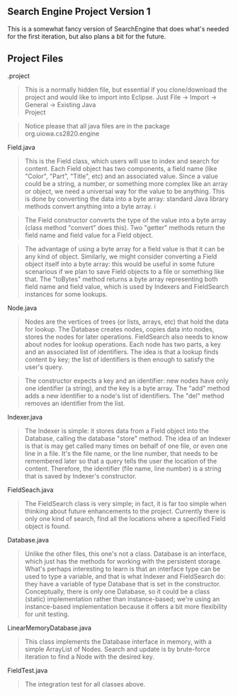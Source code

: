 Search Engine Project Version 1
-------------------------------


This is a somewhat fancy version of SearchEngine that 
does what's needed for the first iteration, but also plans
a bit for the future.

Project Files
-------------

.project

> This is a normally hidden file, but essential if you
> clone/download the project and would like to import into
> Eclipse. Just File -> Import -> General -> Existing Java   
> Project 

> Notice please that all java files are in the package 
> org.uiowa.cs2820.engine

Field.java

> This is the Field class, which users will use to index
> and search for content. Each Field object has two components,
> a field name (like "Color", "Part", "Title", etc) and an
> associated value.  Since a value could be a string, a number,
> or something more complex like an array or object, we need
> a universal way for the value to be anything. This is done by
> converting the data into a byte array:  standard Java library  
> methods convert anything into a byte array. i

> The Field constructor converts the type of the value into a
> byte array (class method "convert" does this). Two "getter" 
> methods return the field name and field value for a Field 
> object.            

> The advantage of using a byte array for a field value is that
> it can be any kind of object.  Similarly, we might consider
> converting a Field object itself into a byte array:  this would
> be useful in some future scenarious if we plan to save Field 
> objects to a file or something like that.  The "toBytes" method
> returns a byte array representing both field name and field value, 
> which is used by Indexers and FieldSearch instances for some 
> lookups.

Node.java

> Nodes are the vertices of trees (or lists, arrays, etc) that 
> hold the data for lookup. The Database creates nodes, copies 
> data into nodes, stores the nodes for later operations.
> FieldSearch also needs to know about nodes for lookup
> operations.  Each node has two parts, a key and an associated
> list of identifiers.  The idea is that a lookup finds content
> by key; the list of identifiers is then enough to satisfy the 
> user's query.  

> The constructor expects a key and an identifier: new nodes 
> have only one identifier (a string), and the key is a byte
> array. The "add" method adds a new identifier to a node's 
> list of identifiers. The "del" method removes an identifier
> from the list. 

Indexer.java

> The Indexer is simple: it stores data from a Field object 
> into the Database, calling the database "store" method. The 
> idea of an Indexer is that is may get called many times on
> behalf of one file, or even one line in a file.  It's the 
> file name, or the line number, that needs to be remembered
> later so that a query tells the user the location of the 
> content. Therefore, the identifier (file name, line number) 
> is a string that is saved by Indexer's constructor.

FieldSeach.java

> The FieldSearch class is very simple; in fact, it is far 
> too simple when thinking about future enhancements to the 
> project.  Currently there is only one kind of search, find
> all the locations where a specified Field object is found.

Database.java

> Unlike the other files, this one's not a class. Database is 
> an interface, which just has the methods for working with 
> the persistent storage.  What's perhaps interesting to learn
> is that an interface type can be used to type a variable, 
> and that is what Indexer and FieldSearch do: they have a variable
> of type Database that is set in the constructor. Conceptually, 
> there is only one Database, so it could be a class (static) 
> implementation rather than instance-based; we're using an 
> instance-based implementation because it offers a bit more 
> flexibility for unit testing. 

LinearMemoryDatabase.java

> This class implements the Database interface in memory, 
> with a simple ArrayList of Nodes. Search and update is 
> by brute-force iteration to find a Node with the desired
> key.  

FieldTest.java

> The integration test for all classes above. 
